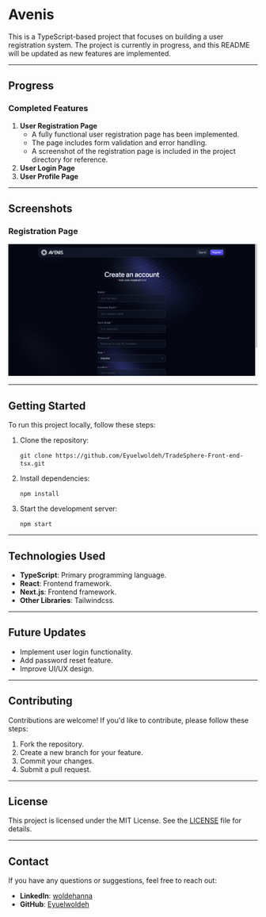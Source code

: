 # Avenis

This is a TypeScript-based project that focuses on building a user registration system. The project is currently in progress, and this README will be updated as new features are implemented.

---

## Progress

### Completed Features

1. **User Registration Page**
   - A fully functional user registration page has been implemented.
   - The page includes form validation and error handling.
   - A screenshot of the registration page is included in the project directory for reference.
2. **User Login Page**
3. **User Profile Page**

---

## Screenshots

### Registration Page
![Registration Page](./utils/registration_page.png)

---

## Getting Started

To run this project locally, follow these steps:

1. Clone the repository:
   ```
   git clone https://github.com/Eyuelwoldeh/TradeSphere-Front-end-tsx.git
   ```


2. Install dependencies:
   ```
   npm install
   ```

3. Start the development server:
   ```
   npm start
   ```

---

## Technologies Used

- **TypeScript**: Primary programming language.
- **React**: Frontend framework.
- **Next.js**: Frontend framework.
- **Other Libraries**: Tailwindcss.

---

## Future Updates

- Implement user login functionality.
- Add password reset feature.
- Improve UI/UX design.

---

## Contributing

Contributions are welcome! If you'd like to contribute, please follow these steps:

1. Fork the repository.
2. Create a new branch for your feature.
3. Commit your changes.
4. Submit a pull request.

---

## License

This project is licensed under the MIT License. See the [LICENSE](./LICENSE) file for details.

---

## Contact

If you have any questions or suggestions, feel free to reach out:

- **LinkedIn**: [woldehanna](https://www.linkedin.com/in/woldehanna)
- **GitHub**: [Eyuelwoldeh](https://www.github.com/Eyuelwoldeh)